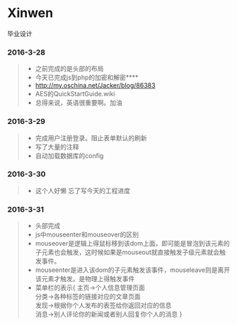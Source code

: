 # Xinwen
毕业设计

### 2016-3-28
> * 之前完成的是头部的布局
> * 今天已完成js到php的加密和解密****
> * http://my.oschina.net/Jacker/blog/86383
> * AES的QuickStartGuide.wiki
> * 总得来说，英语很重要啊。加油

### 2016-3-29
> * 完成用户注册登录。阻止表单默认的刷新
> * 写了大量的注释
> * 自动加载数据库的config

### 2016-3-30
> * 这个人好懒 忘了写今天的工程进度

### 2016-3-31
> * 头部完成
> * js中mouseenter和mouseover的区别
> * mouseover是逻辑上得鼠标移到该dom上面，即可能是冒泡到该元素的子元素也会触发，这时候如果是mouseout就直接触发子级元素就会触发事件。
> * mouseenter是进入该dom的子元素触发该事件，mouseleave则是离开该元素才触发。是物理上得触发事件
> * 菜单栏的表示{
	主页->个人信息管理页面  
	分类->各种标签的链接对应的文章页面  
	发现->根据你个人发布的表签给你返回对应的信息  
	消息->别人评论你的新闻或者别人回复你个人的消息
}